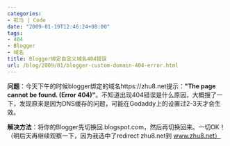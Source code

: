 ```yaml
---
categories:
- 石马 | Code
date: "2009-01-19T12:46:24+08:00"
tags:
- 404
- Blogger
- 域名
title: Blogger绑定自定义域名404错误
url: /blog/2009/01/blogger-custom-domain-404-error.html
---
```

**问题**：今天下午的时候blogger绑定的域名https://zhu8.net提示：**"The page cannot be found. (Error 404)"**。不知道出现404错误是什么原因，大概搜了一下，发现原来是因为DNS缓存的问题，可能在Godaddy上的设置过2-3天才会生效。
<!--more-->

**解决方法**：将你的Blogger先切换回.blogspot.com，然后再切换回来。一切OK！（明后天再继续观察一下，因为我选中了redirect zhu8.net到 www.zhu8.net）